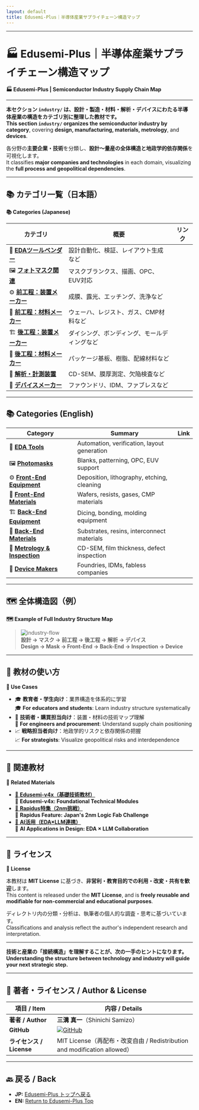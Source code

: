 ```yaml
---
layout: default
title: Edusemi-Plus｜半導体産業サプライチェーン構造マップ
---
```


---

# 🏭 Edusemi-Plus｜半導体産業サプライチェーン構造マップ  
**🏭 Edusemi-Plus | Semiconductor Industry Supply Chain Map**

---

**本セクション `industry/` は、設計・製造・材料・解析・デバイスにわたる半導体産業の構造をカテゴリ別に整理した教材です。**  
**This section `industry/` organizes the semiconductor industry by category**, covering **design, manufacturing, materials, metrology**, and **devices**.

各分野の**主要企業・技術**を分類し、**設計～量産の全体構造と地政学的依存関係**を可視化します。  
It classifies **major companies and technologies** in each domain, visualizing the **full process and geopolitical dependencies**.

---

## 📚 カテゴリ一覧（日本語）  
**📚 Categories (Japanese)**

| カテゴリ | 概要 | リンク |
|----------|------|--------|
| 🧠 [**EDAツールベンダー**](./eda-tools/) | 設計自動化、検証、レイアウト生成など |
| 🖼️ [**フォトマスク関連**](./photomasks/) | マスクブランクス、描画、OPC、EUV対応 |
| ⚙️ [**前工程：装置メーカー**](./front-equipments/) | 成膜、露光、エッチング、洗浄など |
| 🧪 [**前工程：材料メーカー**](./front-materials/) | ウェーハ、レジスト、ガス、CMP材料など |
| 🏗️ [**後工程：装置メーカー**](./back-equipments/) | ダイシング、ボンディング、モールディングなど |
| 🧯 [**後工程：材料メーカー**](./back-materials/) | パッケージ基板、樹脂、配線材料など |
| 🔬 [**解析・計測装置**](./metrology-tools/) | CD-SEM、膜厚測定、欠陥検査など |
| 💾 [**デバイスメーカー**](./device-makers/) | ファウンドリ、IDM、ファブレスなど |

---

## 📚 Categories (English)

| Category | Summary | Link |
|----------|---------|------|
| 🧠 [**EDA Tools**](./eda-tools/) | Automation, verification, layout generation |
| 🖼️ [**Photomasks**](./photomasks/) | Blanks, patterning, OPC, EUV support |
| ⚙️ [**Front-End Equipment**](./front-equipments/) | Deposition, lithography, etching, cleaning |
| 🧪 [**Front-End Materials**](./front-materials/) | Wafers, resists, gases, CMP materials |
| 🏗️ [**Back-End Equipment**](./back-equipments/) | Dicing, bonding, molding equipment |
| 🧯 [**Back-End Materials**](./back-materials/) | Substrates, resins, interconnect materials |
| 🔬 [**Metrology & Inspection**](./metrology-tools/) | CD-SEM, film thickness, defect inspection |
| 💾 [**Device Makers**](./device-makers/) | Foundries, IDMs, fabless companies |

---

## 🗺️ 全体構造図（例）  
**🗺️ Example of Full Industry Structure Map**

> ![industry-flow](./industry-map/industry-flow.png)  
> **設計 → マスク → 前工程 → 後工程 → 解析 → デバイス**  
> **Design → Mask → Front-End → Back-End → Inspection → Device**

---

## 🎯 教材の使い方  
**🎯 Use Cases**

- 🎓 **教育者・学生向け**：業界構造を体系的に学習  
  🎓 **For educators and students**: Learn industry structure systematically  
- 🏢 **技術者・購買担当向け**：装置・材料の技術マップ理解  
  🏢 **For engineers and procurement**: Understand supply chain positioning  
- 📈 **戦略担当者向け**：地政学的リスクと依存関係の把握  
  📈 **For strategists**: Visualize geopolitical risks and interdependence

---

## 📎 関連教材  
**📎 Related Materials**

- [📘 **Edusemi-v4x（基礎技術教材）**](../edusemi-v4x/)  
  📘 **Edusemi-v4x: Foundational Technical Modules**  
- [🚀 **Rapidus特集（2nm挑戦）**](../rapidus/)  
  🚀 **Rapidus Feature: Japan's 2nm Logic Fab Challenge**  
- [🤖 **AI活用（EDA×LLM連携）**](../ai-semiconductor/)  
  🤖 **AI Applications in Design: EDA × LLM Collaboration**

---

## 📄 ライセンス  
**📄 License**

本教材は **MIT License** に基づき、**非営利・教育目的での利用・改変・共有を歓迎**します。  
This content is released under the **MIT License**, and is **freely reusable and modifiable for non-commercial and educational purposes**.

ディレクトリ内の分類・分析は、執筆者の個人的な調査・思考に基づいています。  
Classifications and analysis reflect the author's independent research and interpretation.

---

**技術と産業の「接続構造」を理解することが、次の一手のヒントになります。**  
**Understanding the structure between technology and industry will guide your next strategic step.**

---

## 👤 **著者・ライセンス / Author & License**

| **項目 / Item** | **内容 / Details** |
|-----------------|--------------------|
| **著者 / Author** | **三溝 真一**（Shinichi Samizo） |
| **GitHub** | [![GitHub](https://img.shields.io/badge/GitHub-Samizo--AITL-blue?style=for-the-badge&logo=github)](https://github.com/Samizo-AITL) |
| **ライセンス / License** | MIT License（再配布・改変自由 / Redistribution and modification allowed） |

---

## 🔙 戻る / Back
- **JP:** [Edusemi-Plus トップへ戻る](https://samizo-aitl.github.io/Edusemi-Plus/index.html)  
- **EN:** [Return to Edusemi-Plus Top](https://samizo-aitl.github.io/Edusemi-Plus/index.html)
